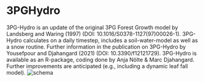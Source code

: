 # 3PGHydro
3PG-Hydro is an update of the original 3PG Forest Growth model by Landsberg and Waring (1997) (DOI: 10.1016/S0378-1127(97)00026-1). 3PG-Hydro calculates on a daily timestep, includes a soil-water-model as well as a snow routine. Further information in the publication on 3PG-Hydro by Yousefpour and Djahangard (2021) (DOI: 10.3390/f12121729). 
3PG-Hydro is available as an R-package, coding done by Anja Nölte & Marc Djahangard.
Further improvements are anticipated (e.g., including a dynamic leaf fall model).
![schema](https://user-images.githubusercontent.com/122866605/213150331-dcd2dab2-9aa3-436a-84d5-d0b1dcc8749f.png)

